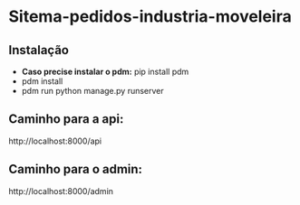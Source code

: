 # Sitema-pedidos-industria-moveleira

## Instalação
- **Caso precise instalar o pdm:** pip install pdm
- pdm install
- pdm run python manage.py runserver

## Caminho para a api:
http://localhost:8000/api

## Caminho para o admin:
http://localhost:8000/admin
